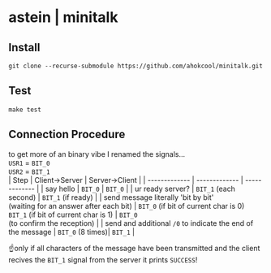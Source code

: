 # astein | minitalk

## Install

`git clone --recurse-submodule https://github.com/ahokcool/minitalk.git`

## Test

`make test`

## Connection Procedure
to get more of an binary vibe I renamed the signals...<br />
   ```USR1``` = ```BIT_0```<br />
   ```USR2``` = ```BIT_1```<br />
| Step																				| Client->Server					 				| Server->Client					|
| ------------- 																	| ------------- 					 				| -------------  					|
| say hello																			| ```BIT_0```						 		 				| ```BIT_0``` 							|
| ur ready server?																	| ```BIT_1``` (each second)				 				| ```BIT_1``` (if ready) 					|
| send message literally 'bit by bit'<br /> (waiting for an answer after each bit)	| ```BIT_0``` (if bit of current char is 0)<br />```BIT_1``` (if bit of current char is 1)	 		| ```BIT_0```<br />(to confirm the reception)	|
| send and additional ```/0``` to indicate the end of the message	| ```BIT_0``` (8 times)| ```BIT_1```								|

☝️only if all characters of the message have been transmitted and the client recives the ```BIT_1``` signal from the server it prints ```SUCCESS```!